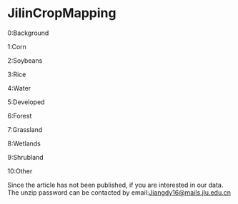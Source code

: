 # JilinCropMapping

0:Background

1:Corn

2:Soybeans

3:Rice

4:Water

5:Developed

6:Forest

7:Grassland

8:Wetlands

9:Shrubland

10:Other

Since the article has not been published, if you are interested in our data. The unzip password can be contacted by email:Jiangdy16@mails.jlu.edu.cn
